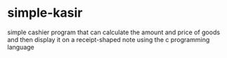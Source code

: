 # simple-kasir
simple cashier program that can calculate the amount and price of goods and then display it on a receipt-shaped note using the c programming language 
